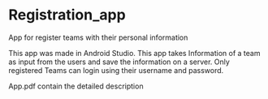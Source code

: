 # Registration_app
App for register teams with their personal information

This app was made in Android Studio. This app takes Information of a team as input from the users and save the information on a server.
Only registered Teams can login using their username and password.

App.pdf contain the detailed description
